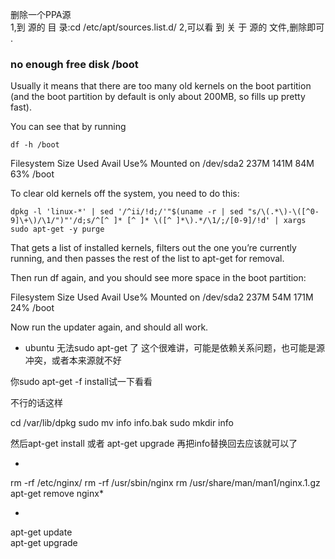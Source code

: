 删除一个PPA源  
1,到 源的 目 录:cd  /etc/apt/sources.list.d/
2,可以看 到 关 于 源的 文件,删除即可 .


### no enough free disk /boot
Usually it means that there are too many old kernels on the boot partition (and the boot partition by default is only about 200MB, so fills up pretty fast).

You can see that by running 
```
df -h /boot
```

Filesystem Size Used Avail Use% Mounted on
/dev/sda2 237M 141M 84M 63% /boot

To clear old kernels off the system, you need to do this:  
```
dpkg -l 'linux-*' | sed '/^ii/!d;/'"$(uname -r | sed "s/\(.*\)-\([^0-9]\+\)/\1/")"'/d;s/^[^ ]* [^ ]* \([^ ]*\).*/\1/;/[0-9]/!d' | xargs sudo apt-get -y purge
```
That gets a list of installed kernels, filters out the one you’re currently running, and then passes the rest of the list to apt-get for removal.

Then run df again, and you should see more space in the boot partition:


Filesystem Size Used Avail Use% Mounted on
/dev/sda2 237M 54M 171M 24% /boot

Now run the updater again, and should all work.

- ubuntu 无法sudo apt-get 了
这个很难讲，可能是依赖关系问题，也可能是源冲突，或者本来源就不好

你sudo apt-get -f install试一下看看

不行的话这样

cd /var/lib/dpkg
sudo mv info info.bak
sudo mkdir info

然后apt-get install 或者 apt-get upgrade
再把info替换回去应该就可以了

-
rm -rf /etc/nginx/
rm -rf /usr/sbin/nginx
rm /usr/share/man/man1/nginx.1.gz
apt-get remove nginx*


- 
apt-get update  
apt-get upgrade  


